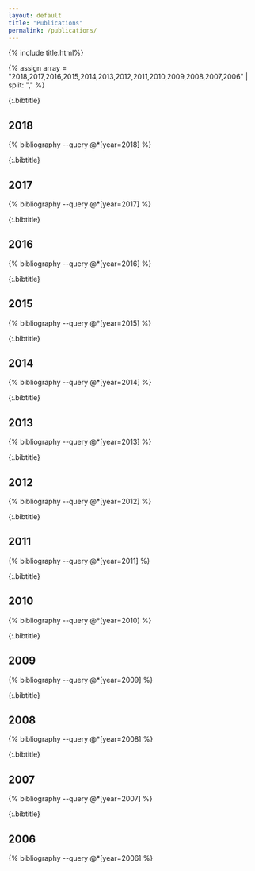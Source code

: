 ```yaml
---
layout: default
title: "Publications"
permalink: /publications/
---
```



{% include title.html%}

{% assign array = "2018,2017,2016,2015,2014,2013,2012,2011,2010,2009,2008,2007,2006" | split: "," %}

{:.bibtitle}
## 2018
{% bibliography --query @*[year=2018] %}

{:.bibtitle}
## 2017
{% bibliography --query @*[year=2017] %}

{:.bibtitle}
## 2016
{% bibliography --query @*[year=2016] %}  

{:.bibtitle}
## 2015
{% bibliography --query @*[year=2015] %}

{:.bibtitle}
## 2014
{% bibliography --query @*[year=2014] %}

{:.bibtitle}
## 2013
{% bibliography --query @*[year=2013] %}

{:.bibtitle}
## 2012
{% bibliography --query @*[year=2012] %}

{:.bibtitle}
## 2011
{% bibliography --query @*[year=2011] %}

{:.bibtitle}
## 2010
{% bibliography --query @*[year=2010] %}

{:.bibtitle}
## 2009
{% bibliography --query @*[year=2009] %}

{:.bibtitle}
## 2008
{% bibliography --query @*[year=2008] %}

{:.bibtitle}
## 2007
{% bibliography --query @*[year=2007] %}

{:.bibtitle}
## 2006
{% bibliography --query @*[year=2006] %}


